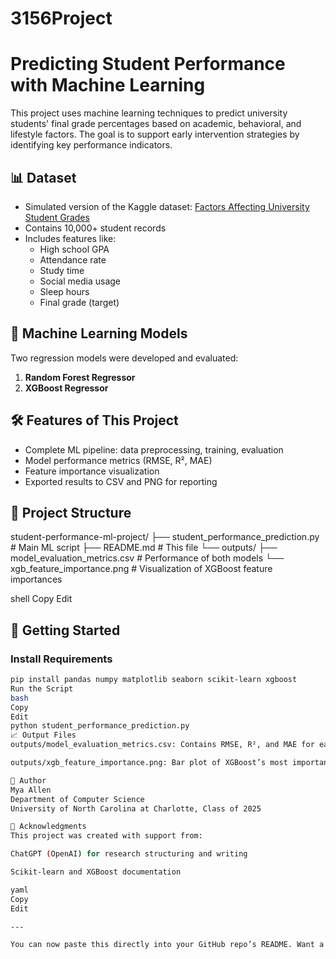 # 3156Project
# Predicting Student Performance with Machine Learning

This project uses machine learning techniques to predict university students' final grade percentages based on academic, behavioral, and lifestyle factors. The goal is to support early intervention strategies by identifying key performance indicators.

## 📊 Dataset
- Simulated version of the Kaggle dataset: [Factors Affecting University Student Grades](https://www.kaggle.com/datasets/atifmasih/factors-affecting-university-student-grades)
- Contains 10,000+ student records
- Includes features like:
  - High school GPA
  - Attendance rate
  - Study time
  - Social media usage
  - Sleep hours
  - Final grade (target)

## 🧠 Machine Learning Models
Two regression models were developed and evaluated:
1. **Random Forest Regressor**
2. **XGBoost Regressor**

## 🛠️ Features of This Project
- Complete ML pipeline: data preprocessing, training, evaluation
- Model performance metrics (RMSE, R², MAE)
- Feature importance visualization
- Exported results to CSV and PNG for reporting

## 📁 Project Structure
student-performance-ml-project/
├── student_performance_prediction.py # Main ML script
├── README.md # This file
└── outputs/
├── model_evaluation_metrics.csv # Performance of both models
└── xgb_feature_importance.png # Visualization of XGBoost feature importances

shell
Copy
Edit

## 🚀 Getting Started

### Install Requirements
```bash
pip install pandas numpy matplotlib seaborn scikit-learn xgboost
Run the Script
bash
Copy
Edit
python student_performance_prediction.py
📈 Output Files
outputs/model_evaluation_metrics.csv: Contains RMSE, R², and MAE for each model

outputs/xgb_feature_importance.png: Bar plot of XGBoost’s most important features

📌 Author
Mya Allen
Department of Computer Science
University of North Carolina at Charlotte, Class of 2025

🤖 Acknowledgments
This project was created with support from:

ChatGPT (OpenAI) for research structuring and writing

Scikit-learn and XGBoost documentation

yaml
Copy
Edit

---

You can now paste this directly into your GitHub repo’s README. Want a matching `requirements.txt` file to make installation easier too?






